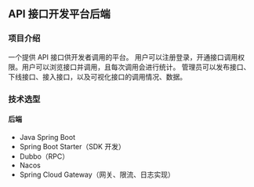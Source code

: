 ## API 接口开发平台后端
### 项目介绍

一个提供 API 接口供开发者调用的平台。
用户可以注册登录，开通接口调用权限。用户可以浏览接口并调用，且每次调用会进行统计。
管理员可以发布接口、下线接口、接入接口，以及可视化接口的调用情况、数据。

### 技术选型

#### 后端

- Java Spring Boot
- Spring Boot Starter（SDK 开发）
- Dubbo（RPC）
- Nacos
- Spring Cloud Gateway（网关、限流、日志实现）
